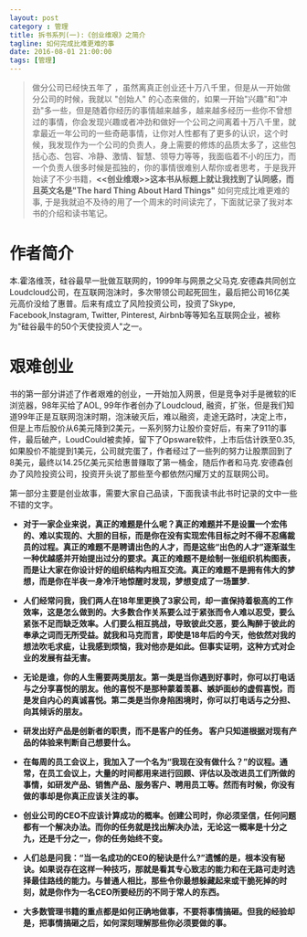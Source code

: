 ```yaml
---
layout: post
category : 管理
title: 拆书系列(一):《创业维艰》之简介
tagline: 如何完成比难更难的事
date: 2016-08-01 21:00:00
tags: [管理]
---
```



> 做分公司已经快五年了 ，虽然离真正创业还十万八千里，但是从一开始做分公司的时候，我就以 "创始人" 的心态来做的，如果一开始"兴趣"和"冲劲"多一些，但是随着你经历的事情越来越多，越来越多经历一些你不曾想过的事情，你会发现兴趣或者冲劲和做好一个公司之间离着十万八千里，就拿最近一年公司的一些奇葩事情，让你对人性都有了更多的认识，这个时候，我发现作为一个公司的负责人，身上需要的修炼的品质太多了，这些包括心态、包容、冷静、激情、智慧、领导力等等，我面临着不小的压力，而一个负责人很多时候是孤独的，你的事情很难别人帮你或者思考，于是我开始读了不少书籍，**<<创业维艰>>**这本书从标题上就让我找到了认同感，而且英文名是**"The hard Thing About Hard Things"** 如何完成比难更难的事, 于是我就迫不及待的用了一个周末的时间读完了，下面就记录了我对本书的介绍和读书笔记。

# 作者简介

本.霍洛维茨，硅谷最早一批做互联网的，1999年与网景之父马克.安德森共同创立Loudcloud公司，在互联网泡沫时，多次带领公司起死回生，最后把公司16亿美元高价没给了惠普。后来有成立了风险投资公司，投资了Skype, Facebook,Instagram, Twitter, Pinterest, Airbnb等等知名互联网企业，被称为"硅谷最牛的50个天使投资人"之一。

# 艰难创业

书的第一部分讲述了作者艰难的创业，一开始加入网景，但是竞争对手是微软的IE浏览器，98年买给了AOL, 99年作者创办了Loudcloud, 融资，扩张，但是我们知道99年正是互联网泡沫时期，泡沫破灭后，难以融资，走途无路时，决定上市，但是上市后股价从6美元降到2美元，一系列努力让股价变好后，有来了911的事件，最后破产，LoudCould被卖掉，留下了Opsware软件，上市后估计跌至0.35,如果股价不能提到1美元，公司就完蛋了，作者经过了一些列的努力让股票回到了8美元，最终以14.25亿美元买给惠普赚取了第一桶金，随后作者和马克.安德森创办了风险投资公司，投资开头说了那些至今都依然闪耀万丈的互联网公司。

第一部分主要是创业故事，需要大家自己品读，下面我读书此书时记录的文中一些不错的文字。

* **对于一家企业来说，真正的难题是什么呢？真正的难题并不是设置一个宏伟的、难以实现的、大胆的目标，而是你在没有实现宏伟目标之时不得不忍痛裁员的过程。真正的难题不是聘请出色的人才，而是这些“出色的人才”逐渐滋生一种优越感并开始提出过分的要求。真正的难题不是绘制一张组织机构图表，而是让大家在你设计好的组织结构内相互交流。真正的难题不是拥有伟大的梦想，而是你在半夜一身冷汗地惊醒时发现，梦想变成了一场噩梦.**

* **人们经常问我，我们两人在18年里更换了3家公司，却一直保持着极高的工作效率，这是怎么做到的。大多数合作关系要么过于紧张而令人难以忍受，要么紧张不足而缺乏效率。人们要么相互挑战，导致彼此交恶，要么陶醉于彼此的奉承之词而无所受益。就我和马克而言，即使是18年后的今天，他依然对我的想法吹毛求疵，让我感到烦恼，我对他亦是如此。但事实证明，这种方式对企业的发展有益无害。**

* **无论是谁，你的人生需要两类朋友。第一类是当你遇到好事时，你可以打电话与之分享喜悦的朋友。他的喜悦不是那种蒙着羡慕、嫉妒面纱的虚假喜悦，而是发自内心的真诚喜悦。第二类是当你身陷困境时，你可以打电话与之分担、向其倾诉的朋友。**

* **研发出好产品是创新者的职责，而不是客户的任务。 客户只知道根据对现有产品的体验来判断自己想要什么。**

* **在每周的员工会议上，我加入了一个名为“我现在没有做什么？”的议程。通常，在员工会议上，大量的时间都用来进行回顾、评估以及改进员工们所做的事情，如研发产品、销售产品、服务客户、聘用员工等。然而有时候，你没有做的事却是你真正应该关注的事。**

* **创业公司的CEO不应该计算成功的概率。创建公司时，你必须坚信，任何问题都有一个解决办法。而你的任务就是找出解决办法，无论这一概率是十分之九，还是千分之一，你的任务始终不变。**

* **人们总是问我：“当一名成功的CEO的秘诀是什么?”遗憾的是，根本没有秘诀。如果说存在这样一种技巧，那就是看其专心致志的能力和在无路可走时选择最佳路线的能力。与普通人相比，那些令你最想躲藏起来或干脆死掉的时刻，就是你作为一名CEO所要经历的不同于常人的东西。**

* **大多数管理书籍的重点都是如何正确地做事，不要将事情搞砸。但我的经验却是，把事情搞砸之后，如何深刻理解那些你必须要做的事。**
















